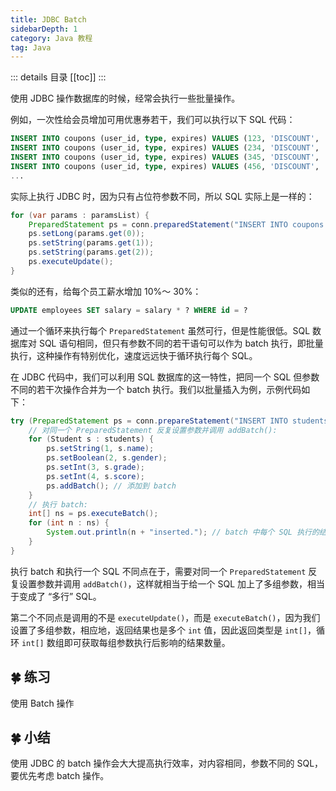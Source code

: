 ```yaml
---
title: JDBC Batch
sidebarDepth: 1
category: Java 教程
tag: Java
---
```


::: details 目录
[[toc]]
:::

使用 JDBC 操作数据库的时候，经常会执行一些批量操作。

例如，一次性给会员增加可用优惠券若干，我们可以执行以下 SQL 代码：

```sql
INSERT INTO coupons (user_id, type, expires) VALUES (123, 'DISCOUNT', '2030-12-31');
INSERT INTO coupons (user_id, type, expires) VALUES (234, 'DISCOUNT', '2030-12-31');
INSERT INTO coupons (user_id, type, expires) VALUES (345, 'DISCOUNT', '2030-12-31');
INSERT INTO coupons (user_id, type, expires) VALUES (456, 'DISCOUNT', '2030-12-31');
...
```

实际上执行 JDBC 时，因为只有占位符参数不同，所以 SQL 实际上是一样的：

```java
for (var params : paramsList) {
    PreparedStatement ps = conn.preparedStatement("INSERT INTO coupons (user_id, type, expires) VALUES (?,?,?)");
    ps.setLong(params.get(0));
    ps.setString(params.get(1));
    ps.setString(params.get(2));
    ps.executeUpdate();
}
```

类似的还有，给每个员工薪水增加 10%～ 30%：

```sql
UPDATE employees SET salary = salary * ? WHERE id = ?
```

通过一个循环来执行每个 `PreparedStatement` 虽然可行，但是性能很低。SQL 数据库对 SQL 语句相同，但只有参数不同的若干语句可以作为 batch 执行，即批量执行，这种操作有特别优化，速度远远快于循环执行每个 SQL。

在 JDBC 代码中，我们可以利用 SQL 数据库的这一特性，把同一个 SQL 但参数不同的若干次操作合并为一个 batch 执行。我们以批量插入为例，示例代码如下：

```java
try (PreparedStatement ps = conn.prepareStatement("INSERT INTO students (name, gender, grade, score) VALUES (?, ?, ?, ?)")) {
    // 对同一个 PreparedStatement 反复设置参数并调用 addBatch():
    for (Student s : students) {
        ps.setString(1, s.name);
        ps.setBoolean(2, s.gender);
        ps.setInt(3, s.grade);
        ps.setInt(4, s.score);
        ps.addBatch(); // 添加到 batch
    }
    // 执行 batch:
    int[] ns = ps.executeBatch();
    for (int n : ns) {
        System.out.println(n + "inserted."); // batch 中每个 SQL 执行的结果数量
    }
}
```

执行 batch 和执行一个 SQL 不同点在于，需要对同一个 `PreparedStatement` 反复设置参数并调用 `addBatch()`，这样就相当于给一个 SQL 加上了多组参数，相当于变成了 “多行” SQL。

第二个不同点是调用的不是 `executeUpdate()`，而是 `executeBatch()`，因为我们设置了多组参数，相应地，返回结果也是多个 `int` 值，因此返回类型是 `int[]`，循环 `int[]` 数组即可获取每组参数执行后影响的结果数量。

## 🍀 练习

使用 Batch 操作

## 🍀 小结

使用 JDBC 的 batch 操作会大大提高执行效率，对内容相同，参数不同的 SQL，要优先考虑 batch 操作。

